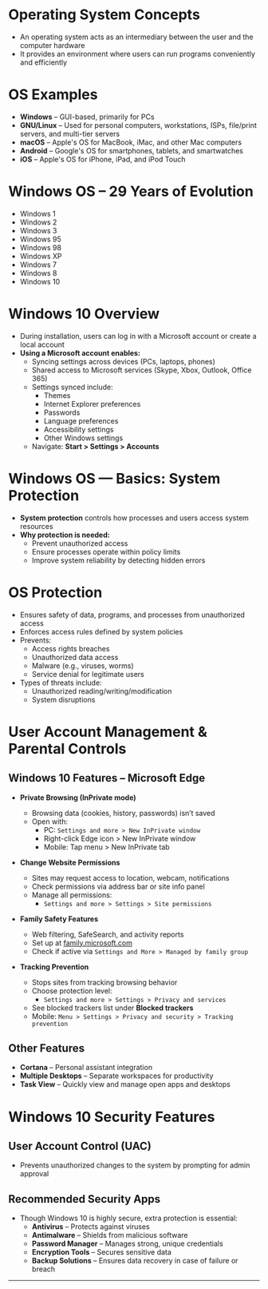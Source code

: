 # Operating System Concepts  
  - An operating system acts as an intermediary between the user and the computer hardware  
  - It provides an environment where users can run programs conveniently and efficiently  

# OS Examples  
  - **Windows** – GUI-based, primarily for PCs  
  - **GNU/Linux** – Used for personal computers, workstations, ISPs, file/print servers, and multi-tier servers  
  - **macOS** – Apple's OS for MacBook, iMac, and other Mac computers  
  - **Android** – Google's OS for smartphones, tablets, and smartwatches  
  - **iOS** – Apple's OS for iPhone, iPad, and iPod Touch  

# Windows OS – 29 Years of Evolution  
  - Windows 1  
  - Windows 2  
  - Windows 3  
  - Windows 95  
  - Windows 98  
  - Windows XP  
  - Windows 7  
  - Windows 8  
  - Windows 10  

# Windows 10 Overview  
  - During installation, users can log in with a Microsoft account or create a local account  
  - **Using a Microsoft account enables:**  
    - Syncing settings across devices (PCs, laptops, phones)  
    - Shared access to Microsoft services (Skype, Xbox, Outlook, Office 365)  
    - Settings synced include:  
      - Themes  
      - Internet Explorer preferences  
      - Passwords  
      - Language preferences  
      - Accessibility settings  
      - Other Windows settings  
    - Navigate: **Start > Settings > Accounts**  

# Windows OS — Basics: System Protection  
  - **System protection** controls how processes and users access system resources  
  - **Why protection is needed:**  
    - Prevent unauthorized access  
    - Ensure processes operate within policy limits  
    - Improve system reliability by detecting hidden errors  

# OS Protection  
  - Ensures safety of data, programs, and processes from unauthorized access  
  - Enforces access rules defined by system policies  
  - Prevents:  
    - Access rights breaches  
    - Unauthorized data access  
    - Malware (e.g., viruses, worms)  
    - Service denial for legitimate users  
  - Types of threats include:  
    - Unauthorized reading/writing/modification  
    - System disruptions  

# User Account Management & Parental Controls  

## Windows 10 Features – Microsoft Edge  
  - **Private Browsing (InPrivate mode)**  
    - Browsing data (cookies, history, passwords) isn’t saved  
    - Open with:  
      - PC: `Settings and more > New InPrivate window`  
      - Right-click Edge icon > New InPrivate window  
      - Mobile: Tap menu > New InPrivate tab  

  - **Change Website Permissions**  
    - Sites may request access to location, webcam, notifications  
    - Check permissions via address bar or site info panel  
    - Manage all permissions:  
      - `Settings and more > Settings > Site permissions`  

  - **Family Safety Features**  
    - Web filtering, SafeSearch, and activity reports  
    - Set up at [family.microsoft.com](https://family.microsoft.com)  
    - Check if active via `Settings and More > Managed by family group`  

  - **Tracking Prevention**  
    - Stops sites from tracking browsing behavior  
    - Choose protection level:  
      - `Settings and more > Settings > Privacy and services`  
    - See blocked trackers list under **Blocked trackers**  
    - Mobile: `Menu > Settings > Privacy and security > Tracking prevention`  

## Other Features  
  - **Cortana** – Personal assistant integration  
  - **Multiple Desktops** – Separate workspaces for productivity  
  - **Task View** – Quickly view and manage open apps and desktops  

# Windows 10 Security Features  

## User Account Control (UAC)  
  - Prevents unauthorized changes to the system by prompting for admin approval  

## Recommended Security Apps  
  - Though Windows 10 is highly secure, extra protection is essential:  
    - **Antivirus** – Protects against viruses  
    - **Antimalware** – Shields from malicious software  
    - **Password Manager** – Manages strong, unique credentials  
    - **Encryption Tools** – Secures sensitive data  
    - **Backup Solutions** – Ensures data recovery in case of failure or breach  

---
